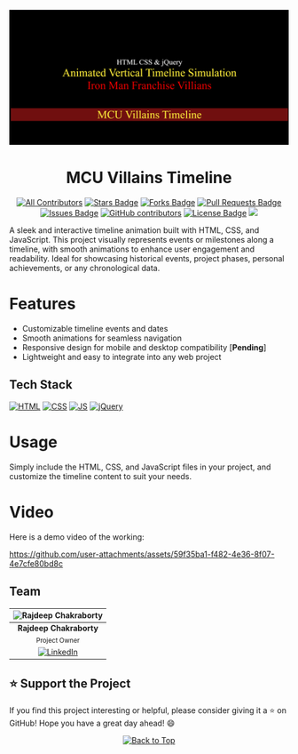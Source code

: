 <!-- This is the anchor for the "Back to Top" button -->
<div id="top"></div> 

![Project Preview](/Assets/Video_thumbnail.png)  

<div align="center">

# MCU Villains Timeline

<!-- Added Project Stats -->
[![All Contributors](https://img.shields.io/badge/all_contributors-1-orange.svg?style=flat-square)](#contributors-)
<a href="https://github.com/rajdeepchakraborty-rc/MCU-Villains-Timeline/stargazers"><img src="https://img.shields.io/github/stars/rajdeepchakraborty-rc/MCU-Villains-Timeline" alt="Stars Badge"/></a>
<a href="https://github.com/rajdeepchakraborty-rc/MCU-Villains-Timeline/network/members"><img src="https://img.shields.io/github/forks/rajdeepchakraborty-rc/MCU-Villains-Timeline" alt="Forks Badge"/></a>
<a href="https://github.com/rajdeepchakraborty-rc/MCU-Villains-Timeline/pulls"><img src="https://img.shields.io/github/issues-pr/rajdeepchakraborty-rc/MCU-Villains-Timeline" alt="Pull Requests Badge"/></a>
<a href="https://github.com/rajdeepchakraborty-rc/MCU-Villains-Timeline/issues"><img src="https://img.shields.io/github/issues/rajdeepchakraborty-rc/MCU-Villains-Timeline" alt="Issues Badge"/></a>
<a href="https://github.com/rajdeepchakraborty-rc/MCU-Villains-Timeline/graphs/contributors"><img alt="GitHub contributors" src="https://img.shields.io/github/contributors/rajdeepchakraborty-rc/MCU-Villains-Timeline?color=2b9348"></a>
<a href="https://github.com/rajdeepchakraborty-rc/MCU-Villains-Timeline/blob/master/LICENSE"><img src="https://img.shields.io/github/license/rajdeepchakraborty-rc/MCU-Villains-Timeline?color=2b9348" alt="License Badge"/></a>
[![](https://visitcount.itsvg.in/api?id=mcu-villains-timeline&label=Profile%20Views&color=0&icon=5&pretty=true)](https://visitcount.itsvg.in)

</div>

A sleek and interactive timeline animation built with HTML, CSS, and JavaScript. This project visually represents events or milestones along a timeline, with smooth animations to enhance user engagement and readability. Ideal for showcasing historical events, project phases, personal achievements, or any chronological data.

# Features
- Customizable timeline events and dates
- Smooth animations for seamless navigation
- Responsive design for mobile and desktop compatibility [**Pending**]
- Lightweight and easy to integrate into any web project

## Tech Stack

<p>
  <a href="https://www.w3schools.com/html/"> <img src="https://img.icons8.com/color/70/000000/html-5--v1.png" alt="HTML" /></a>
  <a href="https://www.w3schools.com/css/"> <img src="https://img.icons8.com/color/70/000000/css3.png" alt="CSS" /></a>
  <a href="https://www.w3schools.com/js/"><img src="https://img.icons8.com/color/70/000000/javascript--v1.png" alt="JS" /></a>
  <a href="https://www.w3schools.com/jquery/default.asp"><img width="48" height="48" src="https://icon.icepanel.io/Technology/svg/jQuery.svg" alt="jQuery" /></a>
</p>

# Usage
Simply include the HTML, CSS, and JavaScript files in your project, and customize the timeline content to suit your needs.

# Video
Here is a demo video of the working:<br>

https://github.com/user-attachments/assets/59f35ba1-f482-4e36-8f07-4e7cfe80bd8c

## Team

| ![Rajdeep Chakraborty](https://avatars.githubusercontent.com/u/68934988?v=4&s=80) |
|:--:|
| **Rajdeep Chakraborty** <br> <sub>Project Owner</sub> | 
| [![LinkedIn](https://img.icons8.com/fluency/32/000000/linkedin.png)](https://www.linkedin.com/in/rajdeepchakraborty69/) |

## ⭐️ Support the Project
If you find this project interesting or helpful, please consider giving it a ⭐️ on GitHub! Hope you have a great day ahead! 😄

<!-- Added back to the top button -->
<div align="center">
    <a href="#top">
        <img src="https://img.shields.io/badge/Back%20to%20Top-000000?style=for-the-badge&logo=github&logoColor=white" alt="Back to Top">
    </a>
</div>